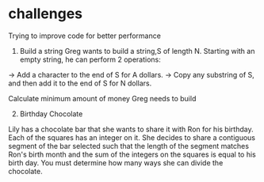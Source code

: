 # challenges
Trying to improve code for better performance

1. Build a string
Greg wants to build a string,S of length N. Starting with an empty string, he can perform 2 operations:

-> Add a character to the end of S for A dollars.
-> Copy any substring of S, and then add it to the end of S for N dollars.

Calculate minimum amount of money Greg needs to build

2. Birthday Chocolate

Lily has a chocolate bar that she wants to share it with Ron for his birthday. Each of the squares has an integer on it. She decides to share a contiguous segment of the bar selected such that the length of the segment matches Ron's birth month and the sum of the integers on the squares is equal to his birth day. You must determine how many ways she can divide the chocolate.
